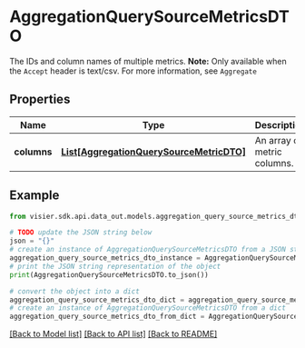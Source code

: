 # AggregationQuerySourceMetricsDTO

The IDs and column names of multiple metrics.   **Note:**  Only available when the `Accept` header is text/csv. For more information, see `Aggregate`

## Properties

Name | Type | Description | Notes
------------ | ------------- | ------------- | -------------
**columns** | [**List[AggregationQuerySourceMetricDTO]**](AggregationQuerySourceMetricDTO.md) | An array of metric columns. | [optional] 

## Example

```python
from visier.sdk.api.data_out.models.aggregation_query_source_metrics_dto import AggregationQuerySourceMetricsDTO

# TODO update the JSON string below
json = "{}"
# create an instance of AggregationQuerySourceMetricsDTO from a JSON string
aggregation_query_source_metrics_dto_instance = AggregationQuerySourceMetricsDTO.from_json(json)
# print the JSON string representation of the object
print(AggregationQuerySourceMetricsDTO.to_json())

# convert the object into a dict
aggregation_query_source_metrics_dto_dict = aggregation_query_source_metrics_dto_instance.to_dict()
# create an instance of AggregationQuerySourceMetricsDTO from a dict
aggregation_query_source_metrics_dto_from_dict = AggregationQuerySourceMetricsDTO.from_dict(aggregation_query_source_metrics_dto_dict)
```
[[Back to Model list]](../README.md#documentation-for-models) [[Back to API list]](../README.md#documentation-for-api-endpoints) [[Back to README]](../README.md)


